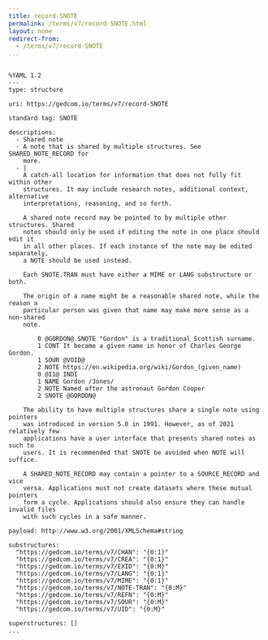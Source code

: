 ```yaml
---
title: record-SNOTE
permalink: /terms/v7/record-SNOTE.html
layout: none
redirect-from:
  - /terms/v7/record-SNOTE
...
```


```

%YAML 1.2
---
type: structure

uri: https://gedcom.io/terms/v7/record-SNOTE

standard tag: SNOTE

descriptions:
  - Shared note
  - A note that is shared by multiple structures. See SHARED_NOTE_RECORD for
    more.
  - |
    A catch-all location for information that does not fully fit within other
    structures. It may include research notes, additional context, alternative
    interpretations, reasoning, and so forth.
    
    A shared note record may be pointed to by multiple other structures. Shared
    notes should only be used if editing the note in one place should edit it
    in all other places. If each instance of the note may be edited separately,
    a NOTE should be used instead.
    
    Each SNOTE.TRAN must have either a MIME or LANG substructure or both.
    
    The origin of a name might be a reasonable shared note, while the reason a
    particular person was given that name may make more sense as a non-shared
    note.
    
        0 @GORDON@ SNOTE "Gordon" is a traditional Scottish surname.
        1 CONT It became a given name in honor of Charles George Gordon.
        1 SOUR @VOID@
        2 NOTE https://en.wikipedia.org/wiki/Gordon_(given_name)
        0 @I1@ INDI
        1 NAME Gordon /Jones/
        2 NOTE Named after the astronaut Gordon Cooper
        2 SNOTE @GORDON@
    
    The ability to have multiple structures share a single note using pointers
    was introduced in version 5.0 in 1991. However, as of 2021 relatively few
    applications have a user interface that presents shared notes as such to
    users. It is recommended that SNOTE be avoided when NOTE will suffice.
    
    A SHARED_NOTE_RECORD may contain a pointer to a SOURCE_RECORD and vice
    versa. Applications must not create datasets where these mutual pointers
    form a cycle. Applications should also ensure they can handle invalid files
    with such cycles in a safe manner.

payload: http://www.w3.org/2001/XMLSchema#string

substructures:
  "https://gedcom.io/terms/v7/CHAN": "{0:1}"
  "https://gedcom.io/terms/v7/CREA": "{0:1}"
  "https://gedcom.io/terms/v7/EXID": "{0:M}"
  "https://gedcom.io/terms/v7/LANG": "{0:1}"
  "https://gedcom.io/terms/v7/MIME": "{0:1}"
  "https://gedcom.io/terms/v7/NOTE-TRAN": "{0:M}"
  "https://gedcom.io/terms/v7/REFN": "{0:M}"
  "https://gedcom.io/terms/v7/SOUR": "{0:M}"
  "https://gedcom.io/terms/v7/UID": "{0:M}"

superstructures: []
...

```
